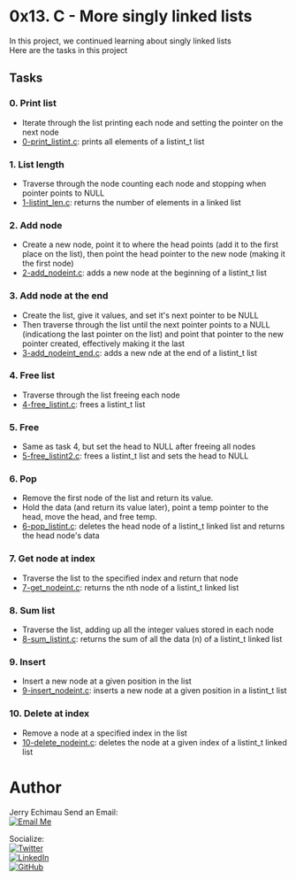 # 0x13. C - More singly linked lists

In this project, we continued learning about singly linked lists <br>
Here are the tasks in this project <br>

## Tasks

### 0. Print list

- Iterate through the list printing each node and setting the pointer on the next node
- [0-print_listint.c](0-print_listint.c): prints all elements of a listint_t list

### 1. List length

- Traverse through the node counting each node and stopping when pointer points to NULL
- [1-listint_len.c](1-listint_len.c): returns the number of elements in a linked list

### 2. Add node

- Create a new node, point it to where the head points (add it to the first place on the list), then point the head pointer to the new node (making it the first node)
- [2-add_nodeint.c](2-add_nodeint.c): adds a new node at the beginning of a listint_t list

### 3. Add node at the end

- Create the list, give it values, and set it's next pointer to be NULL
- Then traverse through the list until the next pointer points to a NULL (indicationg the last pointer on the list) and point that pointer to the new pointer created, effectively making it the last
- [3-add_nodeint_end.c](3-add_nodeint_end.c): adds a new nde at the end of a listint_t list

### 4. Free list

- Traverse through the list freeing each node
- [4-free_listint.c](4-free_listint.c): frees a listint_t list

### 5. Free

- Same as task 4, but set the head to NULL after freeing all nodes
- [5-free_listint2.c](5-free_listint2.c): frees a listint_t list and sets the head to NULL

### 6. Pop

- Remove the first node of the list and return its value.
- Hold the data (and return its value later), point a temp pointer to the head, move the head, and free temp.
- [6-pop_listint.c](6-pop_listint.c): deletes the head node of a listint_t linked list and returns the head node's data

### 7. Get node at index

- Traverse the list to the specified index and return that node
- [7-get_nodeint.c](7-get_nodeint.c): returns the nth node of a listint_t linked list

### 8. Sum list

- Traverse the list, adding up all the integer values stored in each node
- [8-sum_listint.c](8-sum_listint.c): returns the sum of all the data (n) of a listint_t linked list

### 9. Insert

- Insert a new node at a given position in the list
- [9-insert_nodeint.c](9-insert_nodeint.c): inserts a new node at a given position in a listint_t list

### 10. Delete at index

- Remove a node at a specified index in the list
- [10-delete_nodeint.c](10-delete_nodeint.c): deletes the node at a given index of a listint_t linked list

# Author

Jerry Echimau
Send an Email: <br>
[![Email Me](https://img.shields.io/badge/Email-Me-brightgreen)](mailto:jerryjohne77@gmail.com) <br>

Socialize: <br>
[![Twitter](https://img.shields.io/twitter/url?label=Follow&style=social&url=https%3A%2F%2Ftwitter.com%2Fjerry_e_john)](https://twitter.com/jerry_e_john) <br>
[![LinkedIn](https://img.shields.io/badge/LinkedIn-Connect-blue?style=social&logo=linkedin)](https://www.linkedin.com/in/echimau) <br>
[![GitHub](https://img.shields.io/badge/GitHub-Profile-blue?style=social&logo=github)](https://github.com/JerryEchimau) <br>
